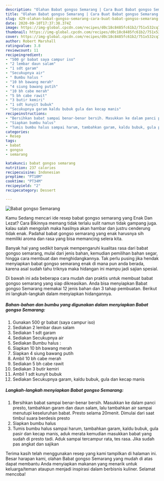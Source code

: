 ```yaml
---
description: "Olahan Babat gongso Semarang | Cara Buat Babat gongso Semarang Yang Mudah Dan Praktis"
title: "Olahan Babat gongso Semarang | Cara Buat Babat gongso Semarang Yang Mudah Dan Praktis"
slug: 429-olahan-babat-gongso-semarang-cara-buat-babat-gongso-semarang-yang-mudah-dan-praktis
date: 2020-09-10T17:37:38.374Z
image: https://img-global.cpcdn.com/recipes/d0c18c8485fc61b2/751x532cq70/babat-gongso-semarang-foto-resep-utama.jpg
thumbnail: https://img-global.cpcdn.com/recipes/d0c18c8485fc61b2/751x532cq70/babat-gongso-semarang-foto-resep-utama.jpg
cover: https://img-global.cpcdn.com/recipes/d0c18c8485fc61b2/751x532cq70/babat-gongso-semarang-foto-resep-utama.jpg
author: Robert Marshall
ratingvalue: 3.8
reviewcount: 11
recipeingredient:
- "500 gr babat saya campur iso"
- "2 lembar daun salam"
- "1 sdt garam"
- "Secukupnya air"
- " Bumbu halus "
- "10 bh bawang merah"
- "4 siung bawang putih"
- "10 bh cabe merah"
- "5 bh cabe rawit"
- "3 butir kemiri"
- "1 sdt kunyit bubuk"
- "Secukupnya garam kaldu bubuk gula dan kecap manis"
recipeinstructions:
- "Bersihkan babat sampai benar-benar bersih. Masukkan ke dalam panci presto, tambahkan garam dan daun salam, lalu tambahkan air sampai menutupi keseluruhan babat. Presto selama 20menit. Dimulai dari saat timbul suara berdesis presto"
- "Siapkan bumbu halus"
- "Tumis bumbu halus sampai harum, tambahkan garam, kaldu bubuk, gula pasir dan kecap manis, aduk merata kemudian masukkan babat yang sudah di presto tadi. Aduk sampai tercampur rata, tes rasa. Jika sudah pas angkat dan sajikan"
categories:
- Resep
tags:
- babat
- gongso
- semarang

katakunci: babat gongso semarang 
nutrition: 237 calories
recipecuisine: Indonesian
preptime: "PT10M"
cooktime: "PT34M"
recipeyield: "2"
recipecategory: Dessert

---
```



![Babat gongso Semarang](https://img-global.cpcdn.com/recipes/d0c18c8485fc61b2/751x532cq70/babat-gongso-semarang-foto-resep-utama.jpg)

Kamu Sedang mencari ide resep babat gongso semarang yang Enak Dan Lezat? Cara Bikinnya memang tidak terlalu sulit namun tidak gampang juga. kalau salah mengolah maka hasilnya akan hambar dan justru cenderung tidak enak. Padahal babat gongso semarang yang enak harusnya sih memiliki aroma dan rasa yang bisa memancing selera kita.

Banyak hal yang sedikit banyak mempengaruhi kualitas rasa dari babat gongso semarang, mulai dari jenis bahan, kemudian pemilihan bahan segar, hingga cara membuat dan menghidangkannya. Tak perlu pusing jika hendak menyiapkan babat gongso semarang enak di mana pun anda berada, karena asal sudah tahu triknya maka hidangan ini mampu jadi sajian spesial.




Di bawah ini ada beberapa cara mudah dan praktis untuk membuat babat gongso semarang yang siap dikreasikan. Anda bisa menyiapkan Babat gongso Semarang memakai 12 jenis bahan dan 3 tahap pembuatan. Berikut ini langkah-langkah dalam menyiapkan hidangannya.

<!--inarticleads1-->

##### Bahan-bahan dan bumbu yang digunakan dalam menyiapkan Babat gongso Semarang:

1. Gunakan 500 gr babat (saya campur iso)
1. Sediakan 2 lembar daun salam
1. Sediakan 1 sdt garam
1. Sediakan Secukupnya air
1. Sediakan  Bumbu halus :
1. Siapkan 10 bh bawang merah
1. Siapkan 4 siung bawang putih
1. Ambil 10 bh cabe merah
1. Sediakan 5 bh cabe rawit
1. Sediakan 3 butir kemiri
1. Ambil 1 sdt kunyit bubuk
1. Sediakan Secukupnya garam, kaldu bubuk, gula dan kecap manis




<!--inarticleads2-->

##### Langkah-langkah menyiapkan Babat gongso Semarang:

1. Bersihkan babat sampai benar-benar bersih. Masukkan ke dalam panci presto, tambahkan garam dan daun salam, lalu tambahkan air sampai menutupi keseluruhan babat. Presto selama 20menit. Dimulai dari saat timbul suara berdesis presto
1. Siapkan bumbu halus
1. Tumis bumbu halus sampai harum, tambahkan garam, kaldu bubuk, gula pasir dan kecap manis, aduk merata kemudian masukkan babat yang sudah di presto tadi. Aduk sampai tercampur rata, tes rasa. Jika sudah pas angkat dan sajikan




Terima kasih telah menggunakan resep yang kami tampilkan di halaman ini. Besar harapan kami, olahan Babat gongso Semarang yang mudah di atas dapat membantu Anda menyiapkan makanan yang menarik untuk keluarga/teman ataupun menjadi inspirasi dalam berbisnis kuliner. Selamat mencoba!
